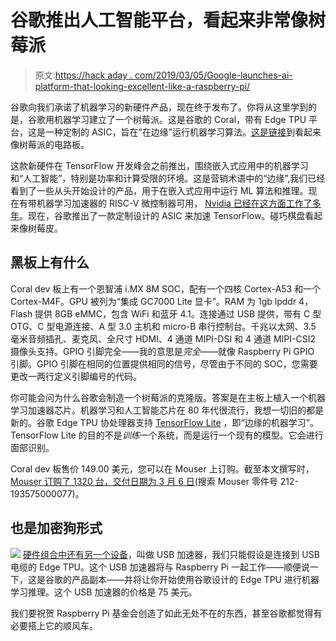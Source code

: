 # 谷歌推出人工智能平台，看起来非常像树莓派

> 原文:[https://hack aday . com/2019/03/05/Google-launches-ai-platform-that-looking-excellent-like-a-raspberry-pi/](https://hackaday.com/2019/03/05/google-launches-ai-platform-that-looks-remarkably-like-a-raspberry-pi/)

谷歌向我们承诺了机器学习的新硬件产品，现在终于发布了。你将从这里学到的是，谷歌用机器学习建立了一个树莓派。这是谷歌的 Coral，带有 Edge TPU 平台，这是一种定制的 ASIC，旨在“在边缘”运行机器学习算法。[这是链接](https://coral.withgoogle.com/products/dev-board/)到看起来像树莓派的电路板。

这款新硬件在 TensorFlow 开发峰会之前推出，围绕嵌入式应用中的机器学习和“人工智能”，特别是功率和计算受限的环境。这是营销术语中的“边缘”,我们已经看到了一些从头开始设计的产品，用于在嵌入式应用中运行 ML 算法和推理。现在有带机器学习加速器的 RISC-V 微控制器可用， [Nvidia 已经在这方面工作了多年](https://hackaday.com/2017/03/14/hands-on-nvidia-jetson-tx2-fast-processing-for-embedded-devices/)。现在，谷歌推出了一款定制设计的 ASIC 来加速 TensorFlow。碰巧棋盘看起来像树莓皮。

## 黑板上有什么

Coral dev 板上有一个恩智浦 i.MX 8M SOC，配有一个四核 Cortex-A53 和一个 Cortex-M4F。GPU 被列为“集成 GC7000 Lite 显卡”。RAM 为 1gb lpddr 4，Flash 提供 8GB eMMC，包含 WiFi 和蓝牙 4.1。连接通过 USB 提供，带有 C 型 OTG、C 型电源连接、A 型 3.0 主机和 micro-B 串行控制台。千兆以太网、3.5 毫米音频插孔、麦克风、全尺寸 HDMI、4 通道 MIPI-DSI 和 4 通道 MIPI-CSI2 摄像头支持。GPIO 引脚完全——我的意思是*完全*——就像 Raspberry Pi GPIO 引脚。GPIO 引脚在相同的位置提供相同的信号，尽管由于不同的 SOC，您需要更改一两行定义引脚编号的代码。

你可能会问为什么谷歌会制造一个树莓派的克隆版。答案是在主板上植入一个机器学习加速器芯片。机器学习和人工智能芯片在 80 年代很流行，我想一切旧的都是新的。谷歌 Edge TPU 协处理器支持 [TensorFlow Lite](https://www.tensorflow.org/lite) ，即“边缘的机器学习”。TensorFlow Lite 的目的不是*训练*一个系统，而是运行一个现有的模型。它会进行面部识别。

Coral dev 板售价 149.00 美元，您可以在 Mouser 上订购。截至本文撰写时，[Mouser 订购了 1320 台，交付日期为 3 月 6 日](https://www.mouser.com/ProductDetail/Coral/G950-01455-01?qs=sGAEpiMZZMtw0nEwywcFgJjuZv55GFNmP%252BfgDTXLnZ%252B5XIZ6VY5BuA%3D%3D)(搜索 Mouser 零件号 212-193575000077)。

## 也是加密狗形式

![](../Images/7477996a6eec23ba397bfd22508d7818.png) [硬件组合中还有另一个设备](https://coral.withgoogle.com/products/accelerator/)，叫做 USB 加速器，我们只能假设是连接到 USB 电缆的 Edge TPU。这个 USB 加速器将与 Raspberry Pi 一起工作——顺便说一下，这是谷歌的产品副本——并将让你开始使用谷歌设计的 Edge TPU 进行机器学习推理。这个 USB 加速器的价格是 75 美元。

我们要祝贺 Raspberry Pi 基金会创造了如此无处不在的东西，甚至谷歌都觉得有必要搭上它的顺风车。